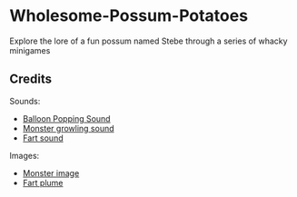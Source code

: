 # Wholesome-Possum-Potatoes
Explore the lore of a fun possum named Stebe through a series of whacky minigames

## Credits
Sounds:
* [Balloon Popping Sound](https://soundscrate.com/royalty-free-music/soundscrate-bubble-pop-2)
* [Monster growling sound](https://soundscrate.com/royalty-free-music/soundscrate-monster-growl-4)
* [Fart sound](https://soundscrate.com/royalty-free-music/soundscrate-fart)

Images:
* [Monster image](https://pixabay.com/vectors/monster-pincers-claws-suction-cups-4454504/)
* [Fart plume](www.canva.com)


